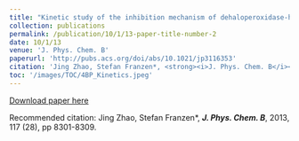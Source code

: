 ```yaml
---
title: "Kinetic study of the inhibition mechanism of dehaloperoxidase-hemoglobin A by 4-bromophenol"
collection: publications
permalink: /publication/10/1/13-paper-title-number-2
date: 10/1/13
venue: 'J. Phys. Chem. B'
paperurl: 'http://pubs.acs.org/doi/abs/10.1021/jp3116353'
citation: 'Jing Zhao, Stefan Franzen*, <strong><i>J. Phys. Chem. B</i></strong>, 2013, 117 (28), pp 8301-8309.'
toc: '/images/TOC/4BP_Kinetics.jpeg'
---
```


<a href='http://pubs.acs.org/doi/abs/10.1021/jp3116353'>Download paper here</a>

Recommended citation: Jing Zhao, Stefan Franzen*, <strong><i>J. Phys. Chem. B</i></strong>, 2013, 117 (28), pp 8301-8309.